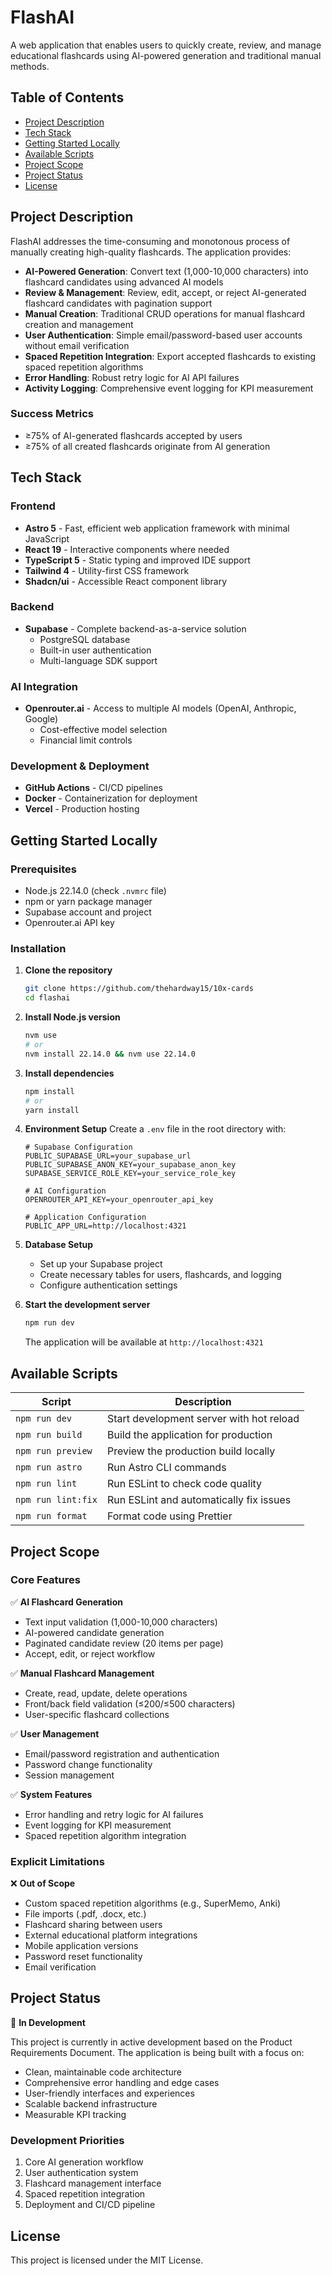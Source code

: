 # FlashAI

A web application that enables users to quickly create, review, and manage educational flashcards using AI-powered generation and traditional manual methods.

## Table of Contents

- [Project Description](#project-description)
- [Tech Stack](#tech-stack)
- [Getting Started Locally](#getting-started-locally)
- [Available Scripts](#available-scripts)
- [Project Scope](#project-scope)
- [Project Status](#project-status)
- [License](#license)

## Project Description

FlashAI addresses the time-consuming and monotonous process of manually creating high-quality flashcards. The application provides:

- **AI-Powered Generation**: Convert text (1,000-10,000 characters) into flashcard candidates using advanced AI models
- **Review & Management**: Review, edit, accept, or reject AI-generated flashcard candidates with pagination support
- **Manual Creation**: Traditional CRUD operations for manual flashcard creation and management
- **User Authentication**: Simple email/password-based user accounts without email verification
- **Spaced Repetition Integration**: Export accepted flashcards to existing spaced repetition algorithms
- **Error Handling**: Robust retry logic for AI API failures
- **Activity Logging**: Comprehensive event logging for KPI measurement

### Success Metrics
- ≥75% of AI-generated flashcards accepted by users
- ≥75% of all created flashcards originate from AI generation

## Tech Stack

### Frontend
- **Astro 5** - Fast, efficient web application framework with minimal JavaScript
- **React 19** - Interactive components where needed
- **TypeScript 5** - Static typing and improved IDE support
- **Tailwind 4** - Utility-first CSS framework
- **Shadcn/ui** - Accessible React component library

### Backend
- **Supabase** - Complete backend-as-a-service solution
  - PostgreSQL database
  - Built-in user authentication
  - Multi-language SDK support

### AI Integration
- **Openrouter.ai** - Access to multiple AI models (OpenAI, Anthropic, Google)
  - Cost-effective model selection
  - Financial limit controls

### Development & Deployment
- **GitHub Actions** - CI/CD pipelines
- **Docker** - Containerization for deployment
- **Vercel** - Production hosting

## Getting Started Locally

### Prerequisites
- Node.js 22.14.0 (check `.nvmrc` file)
- npm or yarn package manager
- Supabase account and project
- Openrouter.ai API key

### Installation

1. **Clone the repository**
   ```bash
   git clone https://github.com/thehardway15/10x-cards
   cd flashai
   ```

2. **Install Node.js version**
   ```bash
   nvm use
   # or
   nvm install 22.14.0 && nvm use 22.14.0
   ```

3. **Install dependencies**
   ```bash
   npm install
   # or
   yarn install
   ```

4. **Environment Setup**
   Create a `.env` file in the root directory with:
   ```env
   # Supabase Configuration
   PUBLIC_SUPABASE_URL=your_supabase_url
   PUBLIC_SUPABASE_ANON_KEY=your_supabase_anon_key
   SUPABASE_SERVICE_ROLE_KEY=your_service_role_key
   
   # AI Configuration
   OPENROUTER_API_KEY=your_openrouter_api_key
   
   # Application Configuration
   PUBLIC_APP_URL=http://localhost:4321
   ```

5. **Database Setup**
   - Set up your Supabase project
   - Create necessary tables for users, flashcards, and logging
   - Configure authentication settings

6. **Start the development server**
   ```bash
   npm run dev
   ```

   The application will be available at `http://localhost:4321`

## Available Scripts

| Script | Description |
|--------|-------------|
| `npm run dev` | Start development server with hot reload |
| `npm run build` | Build the application for production |
| `npm run preview` | Preview the production build locally |
| `npm run astro` | Run Astro CLI commands |
| `npm run lint` | Run ESLint to check code quality |
| `npm run lint:fix` | Run ESLint and automatically fix issues |
| `npm run format` | Format code using Prettier |

## Project Scope

### Core Features
✅ **AI Flashcard Generation**
- Text input validation (1,000-10,000 characters)
- AI-powered candidate generation
- Paginated candidate review (20 items per page)
- Accept, edit, or reject workflow

✅ **Manual Flashcard Management**
- Create, read, update, delete operations
- Front/back field validation (≤200/≤500 characters)
- User-specific flashcard collections

✅ **User Management**
- Email/password registration and authentication
- Password change functionality
- Session management

✅ **System Features**
- Error handling and retry logic for AI failures
- Event logging for KPI measurement
- Spaced repetition algorithm integration

### Explicit Limitations
❌ **Out of Scope**
- Custom spaced repetition algorithms (e.g., SuperMemo, Anki)
- File imports (.pdf, .docx, etc.)
- Flashcard sharing between users
- External educational platform integrations
- Mobile application versions
- Password reset functionality
- Email verification

## Project Status

🚧 **In Development**

This project is currently in active development based on the Product Requirements Document. The application is being built with a focus on:

- Clean, maintainable code architecture
- Comprehensive error handling and edge cases
- User-friendly interfaces and experiences
- Scalable backend infrastructure
- Measurable KPI tracking

### Development Priorities
1. Core AI generation workflow
2. User authentication system
3. Flashcard management interface
4. Spaced repetition integration
5. Deployment and CI/CD pipeline

## License

This project is licensed under the MIT License.
